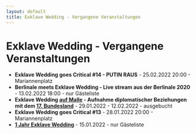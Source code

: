 ```yaml
---
layout: default
title: Exklave Wedding - Vergangene Veranstaltungen
---
```


# Exklave Wedding - Vergangene Veranstaltungen

- **Exklave Wedding goes Critical #14 - PUTIN RAUS** - 25.02.2022 20:00 - Mariannenplatz
- **Berlinale meets Exklave Wedding - Live stream aus der Berlinale 2020** - 13.02.2022 18:00 -
nur Gästeliste
- **Exklave Wedding [auf Malle](https://www.youtube.com/watch?v=C8G5MP4ZU4M) - Aufnahme
diplomatischer Beziehungen mit dem [17. Bundesland](https://www.instagram.com/explore/tags/exklaveaufmalle/)** - 29.01.2022 - 12.02.2022 - ausgebucht
- **Exklave Wedding goes Critical #13** - 28.01.2022 20:00 - Mariannenplatz
- **[1 Jahr Exklave Wedding](/1-jahr)** - 15.01.2022 - nur Gästeliste
